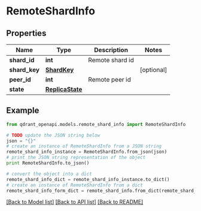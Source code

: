 # RemoteShardInfo


## Properties
Name | Type | Description | Notes
------------ | ------------- | ------------- | -------------
**shard_id** | **int** | Remote shard id | 
**shard_key** | [**ShardKey**](ShardKey.md) |  | [optional] 
**peer_id** | **int** | Remote peer id | 
**state** | [**ReplicaState**](ReplicaState.md) |  | 

## Example

```python
from qdrant_openapi.models.remote_shard_info import RemoteShardInfo

# TODO update the JSON string below
json = "{}"
# create an instance of RemoteShardInfo from a JSON string
remote_shard_info_instance = RemoteShardInfo.from_json(json)
# print the JSON string representation of the object
print RemoteShardInfo.to_json()

# convert the object into a dict
remote_shard_info_dict = remote_shard_info_instance.to_dict()
# create an instance of RemoteShardInfo from a dict
remote_shard_info_form_dict = remote_shard_info.from_dict(remote_shard_info_dict)
```
[[Back to Model list]](../README.md#documentation-for-models) [[Back to API list]](../README.md#documentation-for-api-endpoints) [[Back to README]](../README.md)


